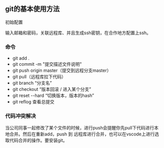 ##  git的基本使用方法

初始配置

输入邮箱和密码，关联远程库、并且生成ssh密钥，在合作地方配置上ssh。

### 命令

* git add . 
* git commit -m "提交描述文件说明"
* git push origin master（提交到远程分支master）
* git pull（远程库拉下代码）
* git branch “分支名”
* git checkout “版本回滚  /  进入某个分支”
* git reset --hard “切换版本，版本的hash”
* git reflog 查看总提交

### 代码冲突解决

当公司同事一起修改了某个文件的时候，进行push会提醒你先pull下代码进行本地合并。然后在重新add，push 到 远程库进行合并，也可以在vscode上进行选取代码合并的操作。要安装git。

